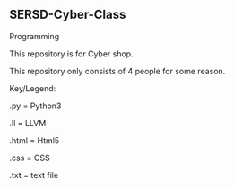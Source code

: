 ## SERSD-Cyber-Class

Programming

This repository is for Cyber shop.

This repository only consists of 4 people for some reason.

Key/Legend:

.py = Python3

.ll = LLVM

.html = Html5

.css = CSS

.txt = text file

